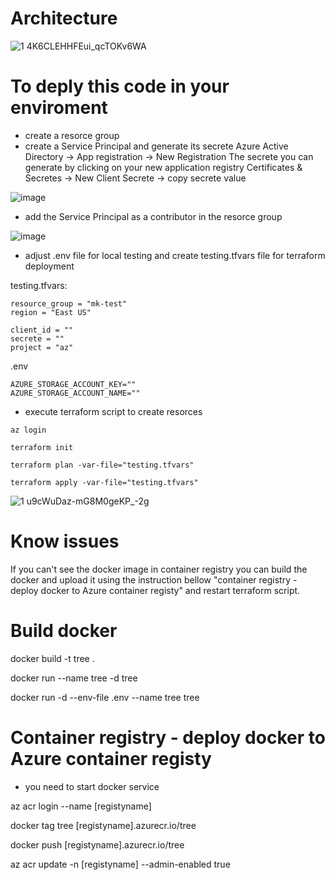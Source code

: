 # Architecture
![1 4K6CLEHHFEui_qcTOKv6WA](https://github.com/MariuszKu/azure-terraform-duckdb/assets/55062728/caab5fc8-5e06-4504-9689-de242c3427cf)



# To deply this code in your enviroment 
- create a resorce group
- create a Service Principal and generate its secrete
  Azure Active Directory -> App registration -> New Registration
  The secrete you can generate by clicking on your new application registry
  Certificates & Secretes -> New Client Secrete -> copy secrete value

![image](https://github.com/MariuszKu/azure-terraform-duckdb/assets/55062728/ae406d3e-6a20-4b9f-a9f9-6f724c28c3f2)


- add the Service Principal as a contributor in the resorce group

![image](https://github.com/MariuszKu/azure-terraform-duckdb/assets/55062728/95a1d68f-af5f-4cae-b8f0-55f5d28bd46a)

- adjust .env file for local testing and create testing.tfvars file for terraform deployment

testing.tfvars:
```
resource_group = "mk-test"
region = "East US"

client_id = ""
secrete = ""
project = "az"
```
.env
```
AZURE_STORAGE_ACCOUNT_KEY=""
AZURE_STORAGE_ACCOUNT_NAME=""
```
- execute terraform script to create resorces

```
az login

terraform init

terraform plan -var-file="testing.tfvars"

terraform apply -var-file="testing.tfvars"
```
![1 u9cWuDaz-mG8M0geKP_-2g](https://github.com/MariuszKu/azure-terraform-duckdb/assets/55062728/a93cfbfd-8f0c-48c9-83f9-5538ffd2a452)

# Know issues

If you can't see the docker image in container registry you can build the docker and upload it using the instruction bellow "container registry - deploy docker to Azure container registy" and restart terraform script.


# Build docker

docker build -t tree .

docker run --name tree -d tree

docker run -d --env-file .env --name tree tree

# Container registry - deploy docker to Azure container registy

- you need to start docker service

az acr login --name [registyname]

docker tag tree [registyname].azurecr.io/tree

docker push [registyname].azurecr.io/tree

az acr update -n [registyname] --admin-enabled true
